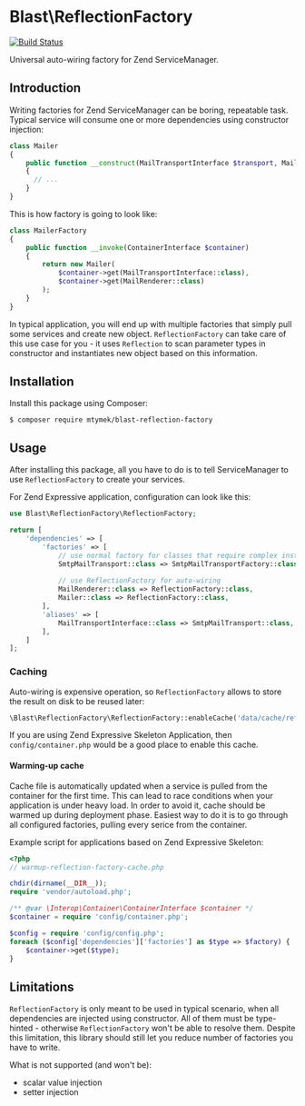 Blast\ReflectionFactory
=======================

[![Build Status](https://travis-ci.org/mtymek/blast-reflection-factory.svg?branch=master)](https://travis-ci.org/mtymek/blast-reflection-factory)

Universal auto-wiring factory for Zend ServiceManager.

## Introduction

Writing factories for Zend ServiceManager can be boring, repeatable task. Typical service
will consume one or more dependencies using constructor injection: 

```php
class Mailer
{
    public function __construct(MailTransportInterface $transport, MailRenderer $renderer)
    {
      // ...
    }
}
```

This is how factory is going to look like:

```php
class MailerFactory
{
    public function __invoke(ContainerInterface $container)
    {
        return new Mailer(
            $container->get(MailTransportInterface::class),
            $container->get(MailRenderer::class)
        );
    }
}
```

In typical application, you will end up with multiple factories that simply pull some 
services and create new object. `ReflectionFactory` can take care of this use case 
for you - it uses `Reflection` to scan parameter types in constructor and instantiates
new object based on this information.

## Installation

Install this package using Composer:

```
$ composer require mtymek/blast-reflection-factory
```

## Usage

After installing this package, all you have to do is to tell ServiceManager
to use `ReflectionFactory` to create your services.

For Zend Expressive application, configuration can look like this:

```php
use Blast\ReflectionFactory\ReflectionFactory;

return [
    'dependencies' => [
        'factories' => [
            // use normal factory for classes that require complex instantiation 
            SmtpMailTransport::class => SmtpMailTransportFactory::class,
             
            // use ReflectionFactory for auto-wiring
            MailRenderer::class => ReflectionFactory::class,
            Mailer::class => ReflectionFactory::class,
        ],
        'aliases' => [
            MailTransportInterface::class => SmtpMailTransport::class,
        ],
    ]
];
```

### Caching

Auto-wiring is expensive operation, so `ReflectionFactory` allows to store the result
on disk to be reused later: 

```php
\Blast\ReflectionFactory\ReflectionFactory::enableCache('data/cache/reflection-factory.cache.php');
```

If you are using Zend Expressive Skeleton Application, then `config/container.php` would
be a good place to enable this cache.

#### Warming-up cache

Cache file is automatically updated when a service is pulled from the container for the first 
time. This can lead to race conditions when your application is under heavy load. In order to
avoid it, cache should be warmed up during deployment phase.
Easiest way to do it is to go through all configured factories, pulling every serice from
the container.

Example script for applications based on Zend Expressive Skeleton:

```php
<?php
// warmup-reflection-factory-cache.php

chdir(dirname(__DIR__));
require 'vendor/autoload.php';

/** @var \Interop\Container\ContainerInterface $container */
$container = require 'config/container.php';

$config = require 'config/config.php';
foreach ($config['dependencies']['factories'] as $type => $factory) {
    $container->get($type);
}
```

## Limitations

`ReflectionFactory` is only meant to be used in typical scenario, when all dependencies
are injected using constructor. All of them must be type-hinted - otherwise `ReflectionFactory`
won't be able to resolve them.
Despite this limitation, this library should still let you reduce number of factories you
have to write.

What is not supported (and won't be):
* scalar value injection
* setter injection
